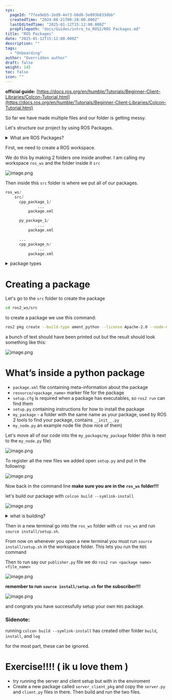 ```yaml
---
sys:
  pageId: "7fea9eb5-2ed9-4e73-b6d6-5e093b833dbb"
  createdTime: "2024-08-21T00:28:00.000Z"
  lastEditedTime: "2025-01-12T15:12:00.000Z"
  propFilepath: "docs/Guides/intro_to_ROS2/ROS Packages.md"
title: "ROS Packages"
date: "2025-01-12T15:12:00.000Z"
description: ""
tags:
  - "Onboarding"
author: "Overridden author"
draft: false
weight: 145
toc: false
icon: ""
---
```


**official guide:** [https://docs.ros.org/en/humble/Tutorials/Beginner-Client-Libraries/Colcon-Tutorial.html](https://docs.ros.org/en/humble/Tutorials/Beginner-Client-Libraries/Colcon-Tutorial.html)

So far we have made multiple files and our folder is getting messy.

Let's structure our project by using ROS Packages.

<details>

<summary>What are ROS Packages?</summary>

ROS Packages are, as the name implies, packages of code that are highly sharable between ROS developers.

They consist of a folder, `package.xml` file, and source code

```python
      cpp_package_1/
		      ... imagine much code files here ..
          package.xml
```

</details>

First, we need to create a ROS workspace.

We do this by making 2 folders one inside another. I am calling my workspace `ros_ws` and the folder inside it `src`

![image.png](https://prod-files-secure.s3.us-west-2.amazonaws.com/d518164a-d88e-44d1-a4ee-3adb3bd8bce0/70706947-fd18-4537-a67b-e12946812d31/image.png?X-Amz-Algorithm=AWS4-HMAC-SHA256&X-Amz-Content-Sha256=UNSIGNED-PAYLOAD&X-Amz-Credential=ASIAZI2LB466TORJIQTK%2F20250525%2Fus-west-2%2Fs3%2Faws4_request&X-Amz-Date=20250525T070758Z&X-Amz-Expires=3600&X-Amz-Security-Token=IQoJb3JpZ2luX2VjEF0aCXVzLXdlc3QtMiJHMEUCIQC2f1UOrbDecppLPQ2FvN7CYkPs1930YYZKfppJdLGxYQIgeIiBb%2FJiVKOUVrcx89YXTrC17T3IdXnrpXaZV2V0bF8q%2FwMIJhAAGgw2Mzc0MjMxODM4MDUiDPBURvSF3KxlOWXXiyrcA4jlI8y22RBgAIMQMl9T4BleDiwEfKz6D4epzSP9sBU%2BTuPM33PD2AZM8y3qpVc0vMTrDa86J5ZBrjH4eph3hlyzQrrJ%2F%2FI705qUcqKBQ6wLL8gYvTcoQZgcvvYhWMSMeo4iunL3JBurhl1CU%2F8BlN0bc9rlp7QpuLtVjUTVxMpsPMCVA%2F%2B2WB543kZSovlYw43XNxrYVg13hwQdYEiRIrP2dOVAlH%2BT6QuXBP77xeqHWJhBatCxibTaBtZtkcshACjLpBavoD7Q7ubN4lMOt3q4HOvnJz3MM7QCct7q7ZDzlaA%2F%2Fa1i1Gp9%2FzUFGaH%2B6EyOPe0s%2FANUdMudkxkOlVpTxyGjvUJ%2B7Nq9OauXS657jYizQHxyh9Zw9ct0oxSyGeUdBRr95J%2Fi%2B0k7DT0fz0DN6%2BK9PA%2B7j4a7RY5%2FCEpyoEnWp1gc0Dt5LNW6lhPdG3ig4Xkc0XAVSmaVJR10TUJFmkegW%2BTekJDmZAGM%2BYyBEfb7Fyq8TERqW3XAfig%2B8Vvyq5ket2mZVbqtoQLOxS1Ul4sizO6jIZ%2BFFF4ee%2BbIcWx0IzvuFTPP7d3ejY%2BrYXrGarzcixnnHiFFfOa1FATQtNQrJwiRXbYiI5evvpLr12zt5%2FJ8oShExAkcMLS5ysEGOqUBf3W%2FXs39VUsN7ch1h2rUwW6v142qlkZPkT5fHf9qTnZT%2Bw9StTEmZ9Qj%2F8wy3j%2BBigkQtHQRf1YjhEPwk7rWH3gj3uvz3hBj1SlNxYQLAzwzvsn94ka3c7LcrawmfhW1G98jLcy%2FHQYGr7zxH%2F14JfLG%2BB%2Bnm3isdBYsCUp76ivWhQUQat%2Bm6WjIFtPdNt1KC%2BsXRKgWgfsm4gcvuHE4MuDCkX3s&X-Amz-Signature=56ef4ffb467fb7a38a42764ea47ab76ec3169fd6d2c73e208e26056df06426e4&X-Amz-SignedHeaders=host&x-id=GetObject)

Then inside this `src` folder is where we put all of our packages.

```python
ros_ws/
    src/
      cpp_package_1/
		      ...
          package.xml

      py_package_1/
		      ...
          package.xml

      ...
      cpp_package_n/
		      ...
          package.xml

```

<details>

<summary>package types</summary>

packages can be either `C++` or python.

the intern file structure is different for each but for this guide we will stick to creating python packages

</details>

# Creating a package

Let's go to the `src` folder to create the package

```bash
cd ros2_ws/src
```

to create a package we use this command:

```bash
ros2 pkg create --build-type ament_python --license Apache-2.0 --node-name my_node my_package
```

a bunch of text should have been printed out but the result should look something like this:

![image.png](https://prod-files-secure.s3.us-west-2.amazonaws.com/d518164a-d88e-44d1-a4ee-3adb3bd8bce0/e6cf1e3f-8512-4a3e-b131-079f800bf3e8/image.png?X-Amz-Algorithm=AWS4-HMAC-SHA256&X-Amz-Content-Sha256=UNSIGNED-PAYLOAD&X-Amz-Credential=ASIAZI2LB466TORJIQTK%2F20250525%2Fus-west-2%2Fs3%2Faws4_request&X-Amz-Date=20250525T070758Z&X-Amz-Expires=3600&X-Amz-Security-Token=IQoJb3JpZ2luX2VjEF0aCXVzLXdlc3QtMiJHMEUCIQC2f1UOrbDecppLPQ2FvN7CYkPs1930YYZKfppJdLGxYQIgeIiBb%2FJiVKOUVrcx89YXTrC17T3IdXnrpXaZV2V0bF8q%2FwMIJhAAGgw2Mzc0MjMxODM4MDUiDPBURvSF3KxlOWXXiyrcA4jlI8y22RBgAIMQMl9T4BleDiwEfKz6D4epzSP9sBU%2BTuPM33PD2AZM8y3qpVc0vMTrDa86J5ZBrjH4eph3hlyzQrrJ%2F%2FI705qUcqKBQ6wLL8gYvTcoQZgcvvYhWMSMeo4iunL3JBurhl1CU%2F8BlN0bc9rlp7QpuLtVjUTVxMpsPMCVA%2F%2B2WB543kZSovlYw43XNxrYVg13hwQdYEiRIrP2dOVAlH%2BT6QuXBP77xeqHWJhBatCxibTaBtZtkcshACjLpBavoD7Q7ubN4lMOt3q4HOvnJz3MM7QCct7q7ZDzlaA%2F%2Fa1i1Gp9%2FzUFGaH%2B6EyOPe0s%2FANUdMudkxkOlVpTxyGjvUJ%2B7Nq9OauXS657jYizQHxyh9Zw9ct0oxSyGeUdBRr95J%2Fi%2B0k7DT0fz0DN6%2BK9PA%2B7j4a7RY5%2FCEpyoEnWp1gc0Dt5LNW6lhPdG3ig4Xkc0XAVSmaVJR10TUJFmkegW%2BTekJDmZAGM%2BYyBEfb7Fyq8TERqW3XAfig%2B8Vvyq5ket2mZVbqtoQLOxS1Ul4sizO6jIZ%2BFFF4ee%2BbIcWx0IzvuFTPP7d3ejY%2BrYXrGarzcixnnHiFFfOa1FATQtNQrJwiRXbYiI5evvpLr12zt5%2FJ8oShExAkcMLS5ysEGOqUBf3W%2FXs39VUsN7ch1h2rUwW6v142qlkZPkT5fHf9qTnZT%2Bw9StTEmZ9Qj%2F8wy3j%2BBigkQtHQRf1YjhEPwk7rWH3gj3uvz3hBj1SlNxYQLAzwzvsn94ka3c7LcrawmfhW1G98jLcy%2FHQYGr7zxH%2F14JfLG%2BB%2Bnm3isdBYsCUp76ivWhQUQat%2Bm6WjIFtPdNt1KC%2BsXRKgWgfsm4gcvuHE4MuDCkX3s&X-Amz-Signature=acbd3fba90e6642c23c56065691155df7370f71f6dce3eb20abc87f2c828485c&X-Amz-SignedHeaders=host&x-id=GetObject)

# What’s inside a python package

- `package.xml` file containing meta-information about the package
- `resource/<package_name>` marker file for the package
- `setup.cfg` is required when a package has executables, so `ros2 run` can find them
- `setup.py` containing instructions for how to install the package
- `my_package` - a folder with the same name as your package, used by ROS 2 tools to find your package, contains `__init__.py`
- `my_node.py` an example node file (how nice of them)

Let's move all of our code into the `my_package/my_package` folder (this is next to the `my_node.py` file)

![image.png](https://prod-files-secure.s3.us-west-2.amazonaws.com/d518164a-d88e-44d1-a4ee-3adb3bd8bce0/9ce58f11-0da9-4d3e-b86d-506a9685d378/image.png?X-Amz-Algorithm=AWS4-HMAC-SHA256&X-Amz-Content-Sha256=UNSIGNED-PAYLOAD&X-Amz-Credential=ASIAZI2LB466TORJIQTK%2F20250525%2Fus-west-2%2Fs3%2Faws4_request&X-Amz-Date=20250525T070758Z&X-Amz-Expires=3600&X-Amz-Security-Token=IQoJb3JpZ2luX2VjEF0aCXVzLXdlc3QtMiJHMEUCIQC2f1UOrbDecppLPQ2FvN7CYkPs1930YYZKfppJdLGxYQIgeIiBb%2FJiVKOUVrcx89YXTrC17T3IdXnrpXaZV2V0bF8q%2FwMIJhAAGgw2Mzc0MjMxODM4MDUiDPBURvSF3KxlOWXXiyrcA4jlI8y22RBgAIMQMl9T4BleDiwEfKz6D4epzSP9sBU%2BTuPM33PD2AZM8y3qpVc0vMTrDa86J5ZBrjH4eph3hlyzQrrJ%2F%2FI705qUcqKBQ6wLL8gYvTcoQZgcvvYhWMSMeo4iunL3JBurhl1CU%2F8BlN0bc9rlp7QpuLtVjUTVxMpsPMCVA%2F%2B2WB543kZSovlYw43XNxrYVg13hwQdYEiRIrP2dOVAlH%2BT6QuXBP77xeqHWJhBatCxibTaBtZtkcshACjLpBavoD7Q7ubN4lMOt3q4HOvnJz3MM7QCct7q7ZDzlaA%2F%2Fa1i1Gp9%2FzUFGaH%2B6EyOPe0s%2FANUdMudkxkOlVpTxyGjvUJ%2B7Nq9OauXS657jYizQHxyh9Zw9ct0oxSyGeUdBRr95J%2Fi%2B0k7DT0fz0DN6%2BK9PA%2B7j4a7RY5%2FCEpyoEnWp1gc0Dt5LNW6lhPdG3ig4Xkc0XAVSmaVJR10TUJFmkegW%2BTekJDmZAGM%2BYyBEfb7Fyq8TERqW3XAfig%2B8Vvyq5ket2mZVbqtoQLOxS1Ul4sizO6jIZ%2BFFF4ee%2BbIcWx0IzvuFTPP7d3ejY%2BrYXrGarzcixnnHiFFfOa1FATQtNQrJwiRXbYiI5evvpLr12zt5%2FJ8oShExAkcMLS5ysEGOqUBf3W%2FXs39VUsN7ch1h2rUwW6v142qlkZPkT5fHf9qTnZT%2Bw9StTEmZ9Qj%2F8wy3j%2BBigkQtHQRf1YjhEPwk7rWH3gj3uvz3hBj1SlNxYQLAzwzvsn94ka3c7LcrawmfhW1G98jLcy%2FHQYGr7zxH%2F14JfLG%2BB%2Bnm3isdBYsCUp76ivWhQUQat%2Bm6WjIFtPdNt1KC%2BsXRKgWgfsm4gcvuHE4MuDCkX3s&X-Amz-Signature=6d5161e358c21ffa75c988e764d5a11e936267a8bc51a359e3779b17e39570ea&X-Amz-SignedHeaders=host&x-id=GetObject)

To register all the new files we added open `setup.py` and put in the following:

![image.png](https://prod-files-secure.s3.us-west-2.amazonaws.com/d518164a-d88e-44d1-a4ee-3adb3bd8bce0/1cd7c262-4cae-4496-9d75-c178537d24a2/image.png?X-Amz-Algorithm=AWS4-HMAC-SHA256&X-Amz-Content-Sha256=UNSIGNED-PAYLOAD&X-Amz-Credential=ASIAZI2LB466TORJIQTK%2F20250525%2Fus-west-2%2Fs3%2Faws4_request&X-Amz-Date=20250525T070758Z&X-Amz-Expires=3600&X-Amz-Security-Token=IQoJb3JpZ2luX2VjEF0aCXVzLXdlc3QtMiJHMEUCIQC2f1UOrbDecppLPQ2FvN7CYkPs1930YYZKfppJdLGxYQIgeIiBb%2FJiVKOUVrcx89YXTrC17T3IdXnrpXaZV2V0bF8q%2FwMIJhAAGgw2Mzc0MjMxODM4MDUiDPBURvSF3KxlOWXXiyrcA4jlI8y22RBgAIMQMl9T4BleDiwEfKz6D4epzSP9sBU%2BTuPM33PD2AZM8y3qpVc0vMTrDa86J5ZBrjH4eph3hlyzQrrJ%2F%2FI705qUcqKBQ6wLL8gYvTcoQZgcvvYhWMSMeo4iunL3JBurhl1CU%2F8BlN0bc9rlp7QpuLtVjUTVxMpsPMCVA%2F%2B2WB543kZSovlYw43XNxrYVg13hwQdYEiRIrP2dOVAlH%2BT6QuXBP77xeqHWJhBatCxibTaBtZtkcshACjLpBavoD7Q7ubN4lMOt3q4HOvnJz3MM7QCct7q7ZDzlaA%2F%2Fa1i1Gp9%2FzUFGaH%2B6EyOPe0s%2FANUdMudkxkOlVpTxyGjvUJ%2B7Nq9OauXS657jYizQHxyh9Zw9ct0oxSyGeUdBRr95J%2Fi%2B0k7DT0fz0DN6%2BK9PA%2B7j4a7RY5%2FCEpyoEnWp1gc0Dt5LNW6lhPdG3ig4Xkc0XAVSmaVJR10TUJFmkegW%2BTekJDmZAGM%2BYyBEfb7Fyq8TERqW3XAfig%2B8Vvyq5ket2mZVbqtoQLOxS1Ul4sizO6jIZ%2BFFF4ee%2BbIcWx0IzvuFTPP7d3ejY%2BrYXrGarzcixnnHiFFfOa1FATQtNQrJwiRXbYiI5evvpLr12zt5%2FJ8oShExAkcMLS5ysEGOqUBf3W%2FXs39VUsN7ch1h2rUwW6v142qlkZPkT5fHf9qTnZT%2Bw9StTEmZ9Qj%2F8wy3j%2BBigkQtHQRf1YjhEPwk7rWH3gj3uvz3hBj1SlNxYQLAzwzvsn94ka3c7LcrawmfhW1G98jLcy%2FHQYGr7zxH%2F14JfLG%2BB%2Bnm3isdBYsCUp76ivWhQUQat%2Bm6WjIFtPdNt1KC%2BsXRKgWgfsm4gcvuHE4MuDCkX3s&X-Amz-Signature=5fc3854c31c61b1ad049c4f8e409ec1d13bbfd50491940c9cc662b2af3d1a092&X-Amz-SignedHeaders=host&x-id=GetObject)

Now back in the command line **make sure you are in the** **`ros_ws`** **folder!!!**

let's build our package with `colcon build --symlink-install`

![image.png](https://prod-files-secure.s3.us-west-2.amazonaws.com/d518164a-d88e-44d1-a4ee-3adb3bd8bce0/2f2a0d27-b173-48fd-b189-5f5c0ce65619/image.png?X-Amz-Algorithm=AWS4-HMAC-SHA256&X-Amz-Content-Sha256=UNSIGNED-PAYLOAD&X-Amz-Credential=ASIAZI2LB466TORJIQTK%2F20250525%2Fus-west-2%2Fs3%2Faws4_request&X-Amz-Date=20250525T070758Z&X-Amz-Expires=3600&X-Amz-Security-Token=IQoJb3JpZ2luX2VjEF0aCXVzLXdlc3QtMiJHMEUCIQC2f1UOrbDecppLPQ2FvN7CYkPs1930YYZKfppJdLGxYQIgeIiBb%2FJiVKOUVrcx89YXTrC17T3IdXnrpXaZV2V0bF8q%2FwMIJhAAGgw2Mzc0MjMxODM4MDUiDPBURvSF3KxlOWXXiyrcA4jlI8y22RBgAIMQMl9T4BleDiwEfKz6D4epzSP9sBU%2BTuPM33PD2AZM8y3qpVc0vMTrDa86J5ZBrjH4eph3hlyzQrrJ%2F%2FI705qUcqKBQ6wLL8gYvTcoQZgcvvYhWMSMeo4iunL3JBurhl1CU%2F8BlN0bc9rlp7QpuLtVjUTVxMpsPMCVA%2F%2B2WB543kZSovlYw43XNxrYVg13hwQdYEiRIrP2dOVAlH%2BT6QuXBP77xeqHWJhBatCxibTaBtZtkcshACjLpBavoD7Q7ubN4lMOt3q4HOvnJz3MM7QCct7q7ZDzlaA%2F%2Fa1i1Gp9%2FzUFGaH%2B6EyOPe0s%2FANUdMudkxkOlVpTxyGjvUJ%2B7Nq9OauXS657jYizQHxyh9Zw9ct0oxSyGeUdBRr95J%2Fi%2B0k7DT0fz0DN6%2BK9PA%2B7j4a7RY5%2FCEpyoEnWp1gc0Dt5LNW6lhPdG3ig4Xkc0XAVSmaVJR10TUJFmkegW%2BTekJDmZAGM%2BYyBEfb7Fyq8TERqW3XAfig%2B8Vvyq5ket2mZVbqtoQLOxS1Ul4sizO6jIZ%2BFFF4ee%2BbIcWx0IzvuFTPP7d3ejY%2BrYXrGarzcixnnHiFFfOa1FATQtNQrJwiRXbYiI5evvpLr12zt5%2FJ8oShExAkcMLS5ysEGOqUBf3W%2FXs39VUsN7ch1h2rUwW6v142qlkZPkT5fHf9qTnZT%2Bw9StTEmZ9Qj%2F8wy3j%2BBigkQtHQRf1YjhEPwk7rWH3gj3uvz3hBj1SlNxYQLAzwzvsn94ka3c7LcrawmfhW1G98jLcy%2FHQYGr7zxH%2F14JfLG%2BB%2Bnm3isdBYsCUp76ivWhQUQat%2Bm6WjIFtPdNt1KC%2BsXRKgWgfsm4gcvuHE4MuDCkX3s&X-Amz-Signature=fb468cb775137814a60299e51d439c82fd9d258eedeb59c3dd9ecb95cb266c0e&X-Amz-SignedHeaders=host&x-id=GetObject)

<details>

<summary>what is building?</summary>

if you are a CS major at Rose-Hulman you will learn the answer to this in CSSE132

but TLDR; is it combines all the code files into one program that can be run easily 

</details>

Then in a new terminal go into the `ros_ws` folder with `cd ros_ws` and run `source install/setup.sh`. 

From now on whenever you open a new terminal you must run `source install/setup.sh` in the workspace folder. This lets you run the `ROS` command

Then to run say our `publisher.py` file we do `ros2 run <package name> <file_name>`

![image.png](https://prod-files-secure.s3.us-west-2.amazonaws.com/d518164a-d88e-44d1-a4ee-3adb3bd8bce0/4f4b1219-3a44-4632-aa0a-ce3471699f59/image.png?X-Amz-Algorithm=AWS4-HMAC-SHA256&X-Amz-Content-Sha256=UNSIGNED-PAYLOAD&X-Amz-Credential=ASIAZI2LB466TORJIQTK%2F20250525%2Fus-west-2%2Fs3%2Faws4_request&X-Amz-Date=20250525T070758Z&X-Amz-Expires=3600&X-Amz-Security-Token=IQoJb3JpZ2luX2VjEF0aCXVzLXdlc3QtMiJHMEUCIQC2f1UOrbDecppLPQ2FvN7CYkPs1930YYZKfppJdLGxYQIgeIiBb%2FJiVKOUVrcx89YXTrC17T3IdXnrpXaZV2V0bF8q%2FwMIJhAAGgw2Mzc0MjMxODM4MDUiDPBURvSF3KxlOWXXiyrcA4jlI8y22RBgAIMQMl9T4BleDiwEfKz6D4epzSP9sBU%2BTuPM33PD2AZM8y3qpVc0vMTrDa86J5ZBrjH4eph3hlyzQrrJ%2F%2FI705qUcqKBQ6wLL8gYvTcoQZgcvvYhWMSMeo4iunL3JBurhl1CU%2F8BlN0bc9rlp7QpuLtVjUTVxMpsPMCVA%2F%2B2WB543kZSovlYw43XNxrYVg13hwQdYEiRIrP2dOVAlH%2BT6QuXBP77xeqHWJhBatCxibTaBtZtkcshACjLpBavoD7Q7ubN4lMOt3q4HOvnJz3MM7QCct7q7ZDzlaA%2F%2Fa1i1Gp9%2FzUFGaH%2B6EyOPe0s%2FANUdMudkxkOlVpTxyGjvUJ%2B7Nq9OauXS657jYizQHxyh9Zw9ct0oxSyGeUdBRr95J%2Fi%2B0k7DT0fz0DN6%2BK9PA%2B7j4a7RY5%2FCEpyoEnWp1gc0Dt5LNW6lhPdG3ig4Xkc0XAVSmaVJR10TUJFmkegW%2BTekJDmZAGM%2BYyBEfb7Fyq8TERqW3XAfig%2B8Vvyq5ket2mZVbqtoQLOxS1Ul4sizO6jIZ%2BFFF4ee%2BbIcWx0IzvuFTPP7d3ejY%2BrYXrGarzcixnnHiFFfOa1FATQtNQrJwiRXbYiI5evvpLr12zt5%2FJ8oShExAkcMLS5ysEGOqUBf3W%2FXs39VUsN7ch1h2rUwW6v142qlkZPkT5fHf9qTnZT%2Bw9StTEmZ9Qj%2F8wy3j%2BBigkQtHQRf1YjhEPwk7rWH3gj3uvz3hBj1SlNxYQLAzwzvsn94ka3c7LcrawmfhW1G98jLcy%2FHQYGr7zxH%2F14JfLG%2BB%2Bnm3isdBYsCUp76ivWhQUQat%2Bm6WjIFtPdNt1KC%2BsXRKgWgfsm4gcvuHE4MuDCkX3s&X-Amz-Signature=86c9b696ad26504f194327c65dcd0ae80de9241456d5f23d94fcfbe7ec5bac14&X-Amz-SignedHeaders=host&x-id=GetObject)

**remember to run** **`source install/setup.sh`** **for the subscriber!!!**

![image.png](https://prod-files-secure.s3.us-west-2.amazonaws.com/d518164a-d88e-44d1-a4ee-3adb3bd8bce0/02121119-dad4-49ec-8356-c956108b4243/image.png?X-Amz-Algorithm=AWS4-HMAC-SHA256&X-Amz-Content-Sha256=UNSIGNED-PAYLOAD&X-Amz-Credential=ASIAZI2LB466TORJIQTK%2F20250525%2Fus-west-2%2Fs3%2Faws4_request&X-Amz-Date=20250525T070758Z&X-Amz-Expires=3600&X-Amz-Security-Token=IQoJb3JpZ2luX2VjEF0aCXVzLXdlc3QtMiJHMEUCIQC2f1UOrbDecppLPQ2FvN7CYkPs1930YYZKfppJdLGxYQIgeIiBb%2FJiVKOUVrcx89YXTrC17T3IdXnrpXaZV2V0bF8q%2FwMIJhAAGgw2Mzc0MjMxODM4MDUiDPBURvSF3KxlOWXXiyrcA4jlI8y22RBgAIMQMl9T4BleDiwEfKz6D4epzSP9sBU%2BTuPM33PD2AZM8y3qpVc0vMTrDa86J5ZBrjH4eph3hlyzQrrJ%2F%2FI705qUcqKBQ6wLL8gYvTcoQZgcvvYhWMSMeo4iunL3JBurhl1CU%2F8BlN0bc9rlp7QpuLtVjUTVxMpsPMCVA%2F%2B2WB543kZSovlYw43XNxrYVg13hwQdYEiRIrP2dOVAlH%2BT6QuXBP77xeqHWJhBatCxibTaBtZtkcshACjLpBavoD7Q7ubN4lMOt3q4HOvnJz3MM7QCct7q7ZDzlaA%2F%2Fa1i1Gp9%2FzUFGaH%2B6EyOPe0s%2FANUdMudkxkOlVpTxyGjvUJ%2B7Nq9OauXS657jYizQHxyh9Zw9ct0oxSyGeUdBRr95J%2Fi%2B0k7DT0fz0DN6%2BK9PA%2B7j4a7RY5%2FCEpyoEnWp1gc0Dt5LNW6lhPdG3ig4Xkc0XAVSmaVJR10TUJFmkegW%2BTekJDmZAGM%2BYyBEfb7Fyq8TERqW3XAfig%2B8Vvyq5ket2mZVbqtoQLOxS1Ul4sizO6jIZ%2BFFF4ee%2BbIcWx0IzvuFTPP7d3ejY%2BrYXrGarzcixnnHiFFfOa1FATQtNQrJwiRXbYiI5evvpLr12zt5%2FJ8oShExAkcMLS5ysEGOqUBf3W%2FXs39VUsN7ch1h2rUwW6v142qlkZPkT5fHf9qTnZT%2Bw9StTEmZ9Qj%2F8wy3j%2BBigkQtHQRf1YjhEPwk7rWH3gj3uvz3hBj1SlNxYQLAzwzvsn94ka3c7LcrawmfhW1G98jLcy%2FHQYGr7zxH%2F14JfLG%2BB%2Bnm3isdBYsCUp76ivWhQUQat%2Bm6WjIFtPdNt1KC%2BsXRKgWgfsm4gcvuHE4MuDCkX3s&X-Amz-Signature=bd45273f0343aa1b30fcbe6895e09f14410ad8737ecff1f8850bcb0d3dea1944&X-Amz-SignedHeaders=host&x-id=GetObject)

and congrats you have successfully setup your own `ROS` package.

### Sidenote:

running `colcon build --symlink-install` has created other folder `build`, `install`, and `log`

for the most part, these can be ignored.

# Exercise!!!! ( ik u love them )

- try running the server and client setup but with in the enviroment
- Create a new package called `server_client_pkg` and copy the `server.py` and `client.py` files in there. Then build and run the two files.
